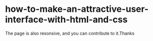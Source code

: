 # how-to-make-an-attractive-user-interface-with-html-and-css
The page is also resonsive, and you can contribute to it.Thanks

